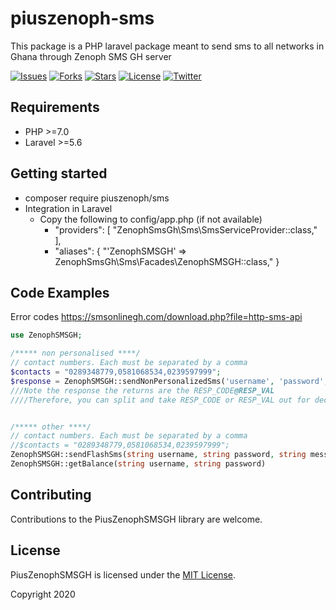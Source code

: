 # piuszenoph-sms
This package is a PHP laravel package meant to send sms to all networks in Ghana through Zenoph SMS GH server

[![Issues](https://img.shields.io/github/issues/geekpius/piuszenoph-sms)](https://packagist.org/packages)
[![Forks](https://img.shields.io/github/forks/geekpius/piuszenoph-sms)](https://packagist.org/packages)
[![Stars](https://img.shields.io/github/stars/geekpius/piuszenoph-sms)](https://packagist.org/packages)
[![License](https://img.shields.io/github/license/geekpius/piuszenoph-sms)](https://packagist.org/packages)
[![Twitter](https://img.shields.io/twitter/url?url=https%3A%2F%2Fgithub.com%2Fgeekpius%2Fpiuszenoph-sms)](https://packagist.org/packages)

## Requirements

- PHP >=7.0
- Laravel >=5.6


## Getting started

- composer require piuszenoph/sms
- Integration in Laravel
  - Copy the following to config/app.php (if not available)
    - "providers": 
            [
                "ZenophSmsGh\Sms\SmsServiceProvider::class,"
            ],
    - "aliases": {
                "'ZenophSMSGH' => ZenophSmsGh\Sms\Facades\ZenophSMSGH::class,"
            }

## Code Examples
Error codes https://smsonlinegh.com/download.php?file=http-sms-api

```php
use ZenophSMSGH;

/***** non personalised ****/
// contact numbers. Each must be separated by a comma 
$contacts = "0289348779,0581068534,0239597999";
$response = ZenophSMSGH::sendNonPersonalizedSms('username', 'password', 'PIUSGEEK','This is a developed laravel package to send sms',$contacts);
///Note the response the returns are the RESP_CODE@RESP_VAL
////Therefore, you can split and take RESP_CODE or RESP_VAL out for decision


/***** other ****/
// contact numbers. Each must be separated by a comma 
//$contacts = "0289348779,0581068534,0239597999";
ZenophSMSGH::sendFlashSms(string username, string password, string message, string contacts)
ZenophSMSGH::getBalance(string username, string password)

```

## Contributing

Contributions to the PiusZenophSMSGH library are welcome.

## License

PiusZenophSMSGH is licensed under the [MIT License](http://opensource.org/licenses/MIT).

Copyright 2020 

